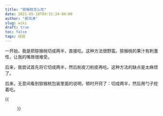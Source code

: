 ```yaml
---
title: "猕猴桃怎么吃"
date: 2021-05-18T09:31:24-04:00
author: "郝鸿涛"
slug: wiki
draft: true
toc: false
tags: 经验
---
```


一开始，我是把猕猴桃切成两半，直接吃。这种方法很野蛮。猕猴桃的果汁有刺激性，让我的嘴唇很难受。

后来，我尝试首先将它切成两半，然后削皮刀削皮再吃。这种方法的缺点是太麻烦了。

后来，无意间看到猕猴桃包装里面的说明，顿时开窍了：切成两半，然后用勺子挖着吃。

{{<figure src="/media/cnblog/wiki.png" caption="猕猴桃吃法">}}